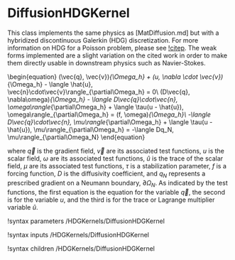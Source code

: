 # DiffusionHDGKernel

This class implements the same physics as [MatDiffusion.md] but with a
hybridized discontinuous Galerkin (HDG) discretization. For more information on
HDG for a Poisson problem, please see [!citep](cockburn2008superconvergent). The
weak forms implemented are a slight variation on the cited work in order to make
them directly usable in downstream physics such as Navier-Stokes.

\begin{equation}
(\vec{q}, \vec{v})_{\Omega_h} + (u, \nabla \cdot \vec{v})_{\Omega_h} - \langle \hat{u}, \vec{n}\cdot\vec{v}\rangle_{\partial\Omega_h} = 0\\
(D\vec{q}, \nabla\omega)_{\Omega_h} - \langle D\vec{q}\cdot\vec{n}, \omega\rangle_{\partial\Omega_h} + \langle \tau(u - \hat{u}), \omega\rangle_{\partial\Omega_h} = (f, \omega)_{\Omega_h}\\
-\langle D\vec{q}\cdot\vec{n}, \mu\rangle_{\partial\Omega_h} + \langle \tau(u - \hat{u}), \mu\rangle_{\partial\Omega_h} = -\langle Dq_N, \mu\rangle_{\partial\Omega_N}
\end{equation}

where $\vec{q}$ is the gradient field, $\vec{v}$ are its associated test
functions, $u$ is the scalar field, $\omega$ are its associated test functions,
$\hat{u}$ is the trace of the scalar field, $\mu$ are its associated test
functions, $\tau$ is a stabilization parameter, $f$ is a forcing function, $D$
is the diffusivity coefficient, and $q_N$ represents a prescribed gradient on a
Neumann boundary, $\partial\Omega_N$. As indicated by the test functions, the
first equation is the equation for the variable $\vec{q}$, the second is for the
variable $u$, and the third is for the trace or Lagrange multiplier variable
$\hat{u}$.

!syntax parameters /HDGKernels/DiffusionHDGKernel

!syntax inputs /HDGKernels/DiffusionHDGKernel

!syntax children /HDGKernels/DiffusionHDGKernel
